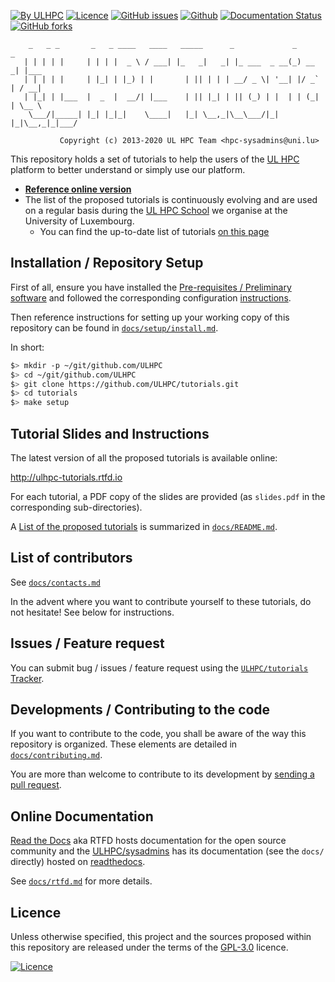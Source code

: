 [![By ULHPC](https://img.shields.io/badge/by-ULHPC-blue.svg)](https://hpc.uni.lu) [![Licence](https://img.shields.io/badge/license-GPL--3.0-blue.svg)](http://www.gnu.org/licenses/gpl-3.0.html) [![GitHub issues](https://img.shields.io/github/issues/ULHPC/tutorials.svg)](https://github.com/ULHPC/tutorials/issues/) [![Github](https://img.shields.io/badge/sources-github-green.svg)](https://github.com/ULHPC/tutorials/) [![Documentation Status](http://readthedocs.org/projects/ulhpc-tutorials/badge/?version=latest)](http://ulhpc-tutorials.readthedocs.io) [![GitHub forks](https://img.shields.io/github/stars/ULHPC/tutorials.svg?style=social&label=Star)](https://github.com/ULHPC/tutorials)

        _   _ _       _   _ ____   ____   _____      _             _       _
       | | | | |     | | | |  _ \ / ___| |_   _|   _| |_ ___  _ __(_) __ _| |___
       | | | | |     | |_| | |_) | |       | || | | | __/ _ \| '__| |/ _` | / __|
       | |_| | |___  |  _  |  __/| |___    | || |_| | || (_) | |  | | (_| | \__ \
        \___/|_____| |_| |_|_|    \____|   |_| \__,_|\__\___/|_|  |_|\__,_|_|___/

               Copyright (c) 2013-2020 UL HPC Team <hpc-sysadmins@uni.lu>

This repository holds a set of tutorials to help the users of the [UL HPC](https://hpc.uni.lu) platform to better understand or simply use our platform.

* [**Reference online version**](http://ulhpc-tutorials.readthedocs.io)
* The list of the proposed tutorials is continuously evolving and are used on a regular basis during the [UL HPC School](https://hpc.uni.lu/education/hpcschool/) we organise at the University of Luxembourg.
    - You can find the up-to-date list of tutorials [on this page](docs/README.md)

## Installation / Repository Setup

First of all, ensure you have installed the [Pre-requisites / Preliminary software](docs/setup/preliminaries.md) and followed the corresponding configuration [instructions](docs/setup/preliminaries.md).

Then reference instructions for setting up your working copy of this repository can be found in [`docs/setup/install.md`](docs/setup/install.md).

In short:

```bash
$> mkdir -p ~/git/github.com/ULHPC
$> cd ~/git/github.com/ULHPC
$> git clone https://github.com/ULHPC/tutorials.git
$> cd tutorials
$> make setup
```
## Tutorial Slides and Instructions

The latest version of all the proposed tutorials is available online:

<http://ulhpc-tutorials.rtfd.io>

For each tutorial, a PDF copy of the slides are provided (as `slides.pdf` in the corresponding sub-directories).

A [List of the proposed tutorials](docs/README.md) is summarized in [`docs/README.md`](docs/README.md).

## List of contributors

See [`docs/contacts.md`](docs/contacts.md)

In the advent where you want to contribute yourself to these tutorials, do not hesitate! See below for instructions.

## Issues / Feature request

You can submit bug / issues / feature request using the [`ULHPC/tutorials` Tracker](https://github.com/ULHPC/tutorials/issues).

## Developments / Contributing to the code

If you want to contribute to the code, you shall be aware of the way this repository is organized.
These elements are detailed in [`docs/contributing.md`](docs/contributing.md).

You are more than welcome to contribute to its development by [sending a pull request](https://help.github.com/articles/using-pull-requests).

## Online Documentation

[Read the Docs](https://readthedocs.org/) aka RTFD hosts documentation for the open source community and the [ULHPC/sysadmins](https://github.com/ULHPC/tutorials) has its documentation (see the `docs/` directly) hosted on [readthedocs](http://ulhpc-tutorials.rtfd.org).

See [`docs/rtfd.md`](docs/rtfd.md) for more details.

## Licence

Unless otherwise specified, this project and the sources proposed within this repository are released under the terms of the [GPL-3.0](LICENCE) licence.

[![Licence](https://www.gnu.org/graphics/gplv3-88x31.png)](LICENSE)
